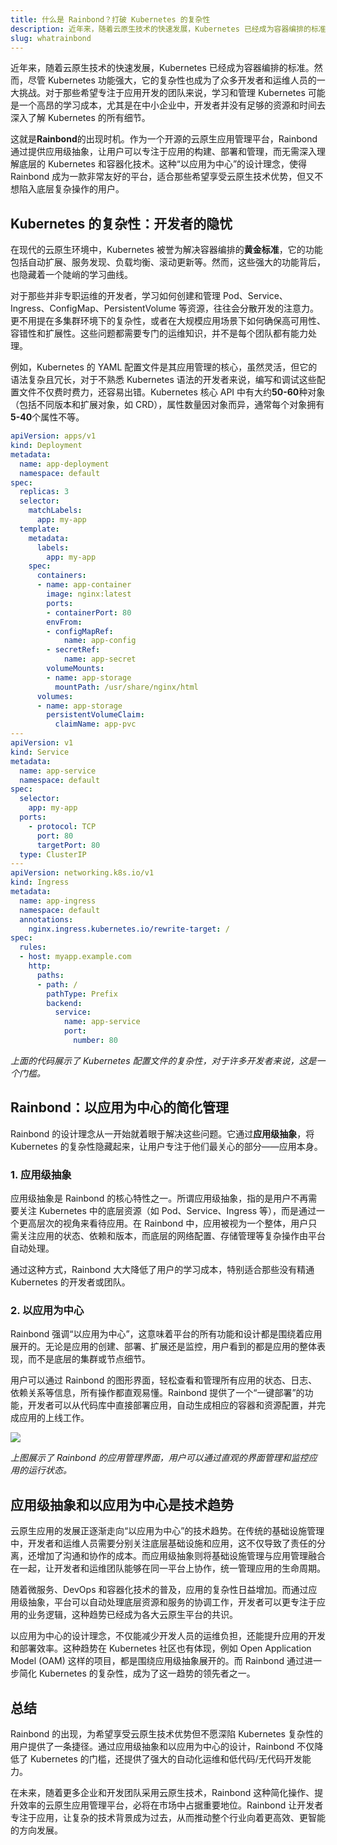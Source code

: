 ```yaml
---
title: 什么是 Rainbond？打破 Kubernetes 的复杂性
description: 近年来，随着云原生技术的快速发展，Kubernetes 已经成为容器编排的标准。然而，尽管 Kubernetes 功能强大，它的复杂性也成为了众多开发者和运维人员的一大挑战。对于那些希望专注于应用开发的团队来说，学习和管理 Kubernetes 可能是一个高昂的学习成本，尤其是在中小企业中，开发者并没有足够的资源和时间去深入了解 Kubernetes 的所有细节。
slug: whatrainbond
---
```


近年来，随着云原生技术的快速发展，Kubernetes 已经成为容器编排的标准。然而，尽管 Kubernetes 功能强大，它的复杂性也成为了众多开发者和运维人员的一大挑战。对于那些希望专注于应用开发的团队来说，学习和管理 Kubernetes 可能是一个高昂的学习成本，尤其是在中小企业中，开发者并没有足够的资源和时间去深入了解 Kubernetes 的所有细节。

这就是**Rainbond**的出现时机。作为一个开源的云原生应用管理平台，Rainbond 通过提供应用级抽象，让用户可以专注于应用的构建、部署和管理，而无需深入理解底层的 Kubernetes 和容器化技术。这种“以应用为中心”的设计理念，使得 Rainbond 成为一款非常友好的平台，适合那些希望享受云原生技术优势，但又不想陷入底层复杂操作的用户。

## Kubernetes 的复杂性：开发者的隐忧

在现代的云原生环境中，Kubernetes 被誉为解决容器编排的**黄金标准**，它的功能包括自动扩展、服务发现、负载均衡、滚动更新等。然而，这些强大的功能背后，也隐藏着一个陡峭的学习曲线。

对于那些并非专职运维的开发者，学习如何创建和管理 Pod、Service、Ingress、ConfigMap、PersistentVolume 等资源，往往会分散开发的注意力。更不用提在多集群环境下的复杂性，或者在大规模应用场景下如何确保高可用性、容错性和扩展性。这些问题都需要专门的运维知识，并不是每个团队都有能力处理。

例如，Kubernetes 的 YAML 配置文件是其应用管理的核心，虽然灵活，但它的语法复杂且冗长，对于不熟悉 Kubernetes 语法的开发者来说，编写和调试这些配置文件不仅费时费力，还容易出错。Kubernetes 核心 API 中有大约**50-60**种对象（包括不同版本和扩展对象，如 CRD），属性数量因对象而异，通常每个对象拥有**5-40**个属性不等。

```yaml
apiVersion: apps/v1
kind: Deployment
metadata:
  name: app-deployment
  namespace: default
spec:
  replicas: 3
  selector:
    matchLabels:
      app: my-app
  template:
    metadata:
      labels:
        app: my-app
    spec:
      containers:
      - name: app-container
        image: nginx:latest
        ports:
        - containerPort: 80
        envFrom:
        - configMapRef:
            name: app-config
        - secretRef:
            name: app-secret
        volumeMounts:
        - name: app-storage
          mountPath: /usr/share/nginx/html
      volumes:
      - name: app-storage
        persistentVolumeClaim:
          claimName: app-pvc
---
apiVersion: v1
kind: Service
metadata:
  name: app-service
  namespace: default
spec:
  selector:
    app: my-app
  ports:
    - protocol: TCP
      port: 80
      targetPort: 80
  type: ClusterIP
---
apiVersion: networking.k8s.io/v1
kind: Ingress
metadata:
  name: app-ingress
  namespace: default
  annotations:
    nginx.ingress.kubernetes.io/rewrite-target: /
spec:
  rules:
  - host: myapp.example.com
    http:
      paths:
      - path: /
        pathType: Prefix
        backend:
          service:
            name: app-service
            port:
              number: 80
```
*上面的代码展示了 Kubernetes 配置文件的复杂性，对于许多开发者来说，这是一个门槛。*

## Rainbond：以应用为中心的简化管理

Rainbond 的设计理念从一开始就着眼于解决这些问题。它通过**应用级抽象**，将 Kubernetes 的复杂性隐藏起来，让用户专注于他们最关心的部分——应用本身。

### 1. 应用级抽象

应用级抽象是 Rainbond 的核心特性之一。所谓应用级抽象，指的是用户不再需要关注 Kubernetes 中的底层资源（如 Pod、Service、Ingress 等），而是通过一个更高层次的视角来看待应用。在 Rainbond 中，应用被视为一个整体，用户只需关注应用的状态、依赖和版本，而底层的网络配置、存储管理等复杂操作由平台自动处理。

通过这种方式，Rainbond 大大降低了用户的学习成本，特别适合那些没有精通 Kubernetes 的开发者或团队。

### 2. 以应用为中心

Rainbond 强调“以应用为中心”，这意味着平台的所有功能和设计都是围绕着应用展开的。无论是应用的创建、部署、扩展还是监控，用户看到的都是应用的整体表现，而不是底层的集群或节点细节。

用户可以通过 Rainbond 的图形界面，轻松查看和管理所有应用的状态、日志、依赖关系等信息，所有操作都直观易懂。Rainbond 提供了一个“一键部署”的功能，开发者可以从代码库中直接部署应用，自动生成相应的容器和资源配置，并完成应用的上线工作。

![](https://static.goodrain.com/wechat/what-is-rainbond/1.png)

*上图展示了 Rainbond 的应用管理界面，用户可以通过直观的界面管理和监控应用的运行状态。*



## 应用级抽象和以应用为中心是技术趋势

云原生应用的发展正逐渐走向“以应用为中心”的技术趋势。在传统的基础设施管理中，开发者和运维人员需要分别关注底层基础设施和应用，这不仅导致了责任的分离，还增加了沟通和协作的成本。而应用级抽象则将基础设施管理与应用管理融合在一起，让开发者和运维团队能够在同一平台上协作，统一管理应用的生命周期。

随着微服务、DevOps 和容器化技术的普及，应用的复杂性日益增加。而通过应用级抽象，平台可以自动处理底层资源和服务的协调工作，开发者可以更专注于应用的业务逻辑，这种趋势已经成为各大云原生平台的共识。

以应用为中心的设计理念，不仅能减少开发人员的运维负担，还能提升应用的开发和部署效率。这种趋势在 Kubernetes 社区也有体现，例如 Open Application Model (OAM) 这样的项目，都是围绕应用级抽象展开的。而 Rainbond 通过进一步简化 Kubernetes 的复杂性，成为了这一趋势的领先者之一。

## 总结

Rainbond 的出现，为希望享受云原生技术优势但不愿深陷 Kubernetes 复杂性的用户提供了一条捷径。通过应用级抽象和以应用为中心的设计，Rainbond 不仅降低了 Kubernetes 的门槛，还提供了强大的自动化运维和低代码/无代码开发能力。

在未来，随着更多企业和开发团队采用云原生技术，Rainbond 这种简化操作、提升效率的云原生应用管理平台，必将在市场中占据重要地位。Rainbond 让开发者专注于应用，让复杂的技术背景成为过去，从而推动整个行业向着更高效、更智能的方向发展。

